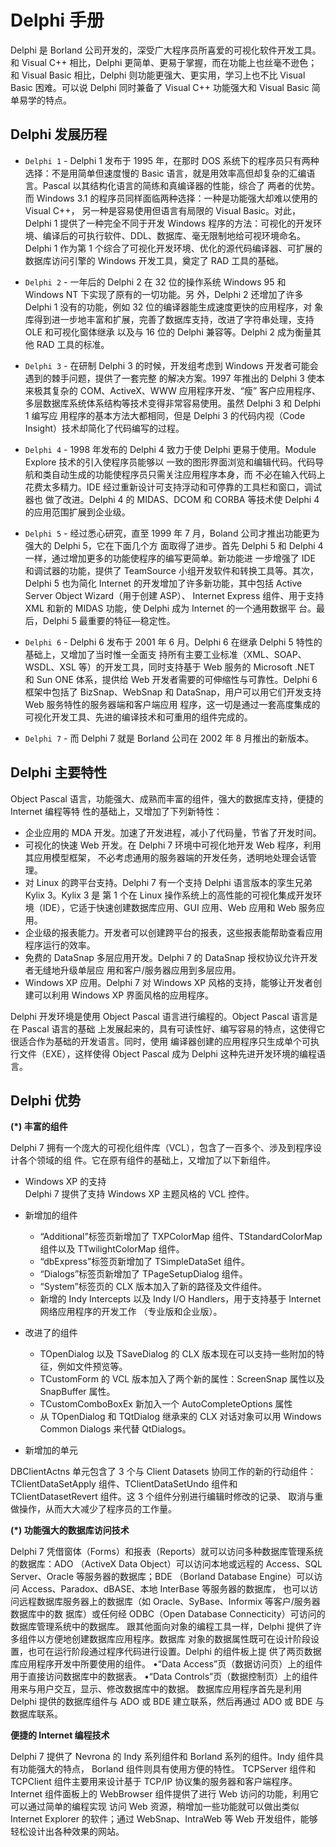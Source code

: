 # Delphi 手册

Delphi 是 Borland 公司开发的，深受广大程序员所喜爱的可视化软件开发工具。和 Visual C++ 相比，Delphi 更简单、更易于掌握，而在功能上也丝毫不逊色；和 Visual Basic 相比，Delphi 则功能更强大、更实用，学习上也不比 Visual Basic 困难。可以说 Delphi 同时兼备了 Visual C++ 功能强大和 Visual Basic 简单易学的特点。

## Delphi 发展历程

- `Delphi 1` - Delphi 1 发布于 1995 年，在那时 DOS 系统下的程序员只有两种选择：不是用简单但速度慢的 Basic
语言，就是用效率高但却复杂的汇编语言。Pascal 以其结构化语言的简练和真编译器的性能，综合了
两者的优势。而 Windows 3.1 的程序员同样面临两种选择：一种是功能强大却难以使用的 Visual C++，
另一种是容易使用但语言有局限的 Visual Basic。对此，Delphi 1 提供了一种完全不同于开发 Windows
程序的方法：可视化的开发环境、编译后的可执行软件、DDL、数据库、毫无限制地给可视环境命名。
Delphi 1 作为第 1 个综合了可视化开发环境、优化的源代码编译器、可扩展的数据库访问引擎的
Windows 开发工具，奠定了 RAD 工具的基础。

- `Delphi 2` - 一年后的 Delphi 2 在 32 位的操作系统 Windows 95 和 Windows NT 下实现了原有的一切功能。另
外，Delphi 2 还增加了许多 Delphi 1 没有的功能，例如 32 位的编译器能生成速度更快的应用程序，对
象库得到进一步地丰富和扩展，完善了数据库支持，改进了字符串处理，支持 OLE 和可视化窗体继承
以及与 16 位的 Delphi 兼容等。Delphi 2 成为衡量其他 RAD 工具的标准。

- `Delphi 3` - 在研制 Delphi 3 的时候，开发组考虑到 Windows 开发者可能会遇到的棘手问题，提供了一套完整
的解决方案。1997 年推出的 Delphi 3 使本来极其复杂的 COM、ActiveX、WWW 应用程序开发、“瘦”
客户应用程序、多层数据库系统体系结构等技术变得非常容易使用。虽然 Delphi 3 和 Delphi 1 编写应
用程序的基本方法大都相同，但是 Delphi 3 的代码内视（Code Insight）技术却简化了代码编写的过程。

- `Delphi 4` - 1998 年发布的 Delphi 4 致力于使 Delphi 更易于使用。Module Explore 技术的引入使程序员能够以
一致的图形界面浏览和编辑代码。代码导航和类自动生成的功能使程序员只需关注应用程序本身，而
不必在输入代码上花费太多精力。IDE 经过重新设计可支持浮动和可停靠的工具栏和窗口，调试器也
做了改进。Delphi 4 的 MIDAS、DCOM 和 CORBA 等技术使 Delphi 4 的应用范围扩展到企业级。

 - `Delphi 5` - 经过悉心研究，直至 1999 年 7 月，Boland 公司才推出功能更为强大的 Delphi 5，它在下面几个方
面取得了进步。首先 Delphi 5 和 Delphi 4 一样，通过增加更多的功能使程序的编写更简单。新功能进
一步增强了 IDE 和调试器的功能，提供了 TeamSource 小组开发软件和转换工具等。其次，Delphi 5
也为简化 Internet 的开发增加了许多新功能，其中包括 Active Server Object Wizard（用于创建 ASP）、
Internet Express 组件、用于支持 XML 和新的 MIDAS 功能，使 Delphi 成为 Internet 的一个通用数据平
台。最后，Delphi 5 最重要的特征—稳定性。

- `Delphi 6` - Delphi 6 发布于 2001 年 6 月。Delphi 6 在继承 Delphi 5 特性的基础上，又增加了当时惟一全面支
持所有主要工业标准（XML、SOAP、WSDL、XSL 等）的开发工具，同时支持基于 Web 服务的
Microsoft .NET 和 Sun ONE 体系，提供给 Web 开发者需要的可伸缩性与可靠性。Delphi 6 框架中包括了 BizSnap、WebSnap 和 DataSnap，用户可以用它们开发支持 Web 服务特性的服务器端和客户端应用
程序，这一切是通过一套高度集成的可视化开发工具、先进的编译技术和可重用的组件完成的。

- `Delphi 7` - 而 Delphi 7 就是 Borland 公司在 2002 年 8 月推出的新版本。

## Delphi 主要特性

 Object Pascal 语言，功能强大、成熟而丰富的组件，强大的数据库支持，便捷的 Internet 编程等特
性的基础上，又增加了下列新特性：
- 企业应用的 MDA 开发。加速了开发进程，减小了代码量，节省了开发时间。
- 可视化的快速 Web 开发。在 Delphi 7 环境中可视化地开发 Web 程序，利用其应用模型框架，
不必考虑通用的服务器端的开发任务，透明地处理会话管理。
- 对 Linux 的跨平台支持。Delphi 7 有一个支持 Delphi 语言版本的孪生兄弟 Kylix 3。Kylix 3 是
第 1 个在 Linux 操作系统上的高性能的可视化集成开发环境（IDE），它适于快速创建数据库应用、GUI
应用、Web 应用和 Web 服务应用。
- 企业级的报表能力。开发者可以创建跨平台的报表，这些报表能帮助查看应用程序运行的效率。
- 免费的 DataSnap 多层应用开发。Delphi 7 的 DataSnap 授权协议允许开发者无缝地升级单层应
用和客户/服务器应用到多层应用。
- Windows XP 应用。Delphi 7 对 Windows XP 风格的支持，能够让开发者创建可以利用 Windows 
XP 界面风格的应用程序。

Delphi 开发环境是使用 Object Pascal 语言进行编程的。Object Pascal 语言是在 Pascal 语言的基础
上发展起来的，具有可读性好、编写容易的特点，这使得它很适合作为基础的开发语言。同时，使用
编译器创建的应用程序只生成单个可执行文件（EXE），这样使得 Object Pascal 成为 Delphi 这种先进开发环境的编程语言。

## Delphi 优势

**(*) 丰富的组件**

Delphi 7 拥有一个庞大的可视化组件库（VCL），包含了一百多个、涉及到程序设计各个领域的组
件。它在原有组件的基础上，又增加了以下新组件。

- Windows XP 的支持  
Delphi 7 提供了支持 Windows XP 主题风格的 VCL 控件。

- 新增加的组件

  - “Additional”标签页新增加了 TXPColorMap 组件、TStandardColorMap 组件以及 TTwilightColorMap 组件。
  - “dbExpress”标签页新增加了 TSimpleDataSet 组件。
  - “Dialogs”标签页新增加了 TPageSetupDialog 组件。
  - “System”标签页的 CLX 版本加入了新的路径及文件组件。
  -  新增的 Indy Intercepts 以及 Indy I/O Handlers，用于支持基于 Internet 网络应用程序的开发工作
（专业版和企业版）。

- 改进了的组件
  - TOpenDialog 以及 TSaveDialog 的 CLX 版本现在可以支持一些附加的特征，例如文件预览等。
  - TCustomForm 的 VCL 版本加入了两个新的属性：ScreenSnap 属性以及 SnapBuffer 属性。
  - TCustomComboBoxEx 新加入一个 AutoCompleteOptions 属性
  - 从 TOpenDialog 和 TQtDialog 继承来的 CLX 对话对象可以用 Windows Common Dialogs 来代替
QtDialogs。

- 新增加的单元

DBClientActns 单元包含了 3 个与 Client Datasets 协同工作的新的行动组件：TClientDataSetApply
组件、TClientDataSetUndo 组件和 TClientDatasetRevert 组件。这 3 个组件分别进行编辑时修改的记录、
取消与重做操作，从而大大减少了程序员的工作量。

**(*) 功能强大的数据库访问技术**

Delphi 7 凭借窗体（Forms）和报表（Reports）就可以访问多种数据库管理系统的数据库：ADO
（ActiveX Data Object）可以访问本地或远程的 Access、SQL Server、Oracle 等服务器的数据库；BDE
（Borland Database Engine）可以访问 Access、Paradox、dBASE、本地 InterBase 等服务器的数据库，
也可以访问远程数据库服务器上的数据库（如 Oracle、SyBase、Informix 等客户/服务器数据库中的数
据库）或任何经 ODBC（Open Database Connecticity）可访问的数据库管理系统中的数据库。
跟其他面向对象的编程工具一样，Delphi 提供了许多组件以方便地创建数据库应用程序。数据库
对象的数据属性既可在设计阶段设置，也可在运行阶段通过程序代码进行设置。Delphi 的组件板上提
供了两页数据库应用程序开发中所要使用的组件。
•“Data Access”页（数据访问页）上的组件用于直接访问数据库中的数据表。
•“Data Controls”页（数据控制页）上的组件用来与用户交互，显示、修改数据库中的数据。
数据库应用程序首先是利用 Delphi 提供的数据库组件与 ADO 或 BDE 建立联系，然后再通过 ADO
或 BDE 与数据库联系。

**便捷的 Internet 编程技术**

Delphi 7 提供了 Nevrona 的 Indy 系列组件和 Borland 系列的组件。Indy 组件具有功能强大的特点，
Borland 组件则具有使用方便的特性。
TCPServer 组件和 TCPClient 组件主要用来设计基于 TCP/IP 协议集的服务器和客户端程序。
Internet 组件面板上的 WebBrowser 组件提供了进行 Web 访问的功能，利用它可以通过简单的编程实现
访问 Web 资源，稍增加一些功能就可以做出类似 Internet Explorer 的软件；通过 WebSnap、IntraWeb
等 Web 开发组件，能够轻松设计出各种效果的网站。

